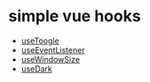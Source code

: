 # simple vue hooks

- [useToogle](./useToggle/index.ts)
- [useEventListener](./useEventListener/index.ts)
- [useWindowSize](./useWindowSize/index.ts)
- [useDark](./useDark/index.ts)
